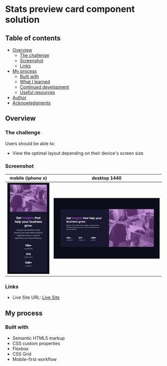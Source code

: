 # Stats preview card component solution

## Table of contents

- [Overview](#overview)
  - [The challenge](#the-challenge)
  - [Screenshot](#screenshot)
  - [Links](#links)
- [My process](#my-process)
  - [Built with](#built-with)
  - [What I learned](#what-i-learned)
  - [Continued development](#continued-development)
  - [Useful resources](#useful-resources)
- [Author](#author)
- [Acknowledgments](#acknowledgments)


## Overview

### The challenge

Users should be able to:

- View the optimal layout depending on their device's screen size

### Screenshot

mobile (iphone x)        |  desktop 1440
:-------------------------:|:-------------------------:
![mobile-ss](screenshot-mobile.png) |  ![desktop](screenshot-web.png)


### Links

- Live Site URL: [Live Site](https://tristansetha.github.io/stats-preview-card-component-main)

## My process

### Built with

- Semantic HTML5 markup
- CSS custom properties
- Flexbox
- CSS Grid
- Mobile-first workflow


